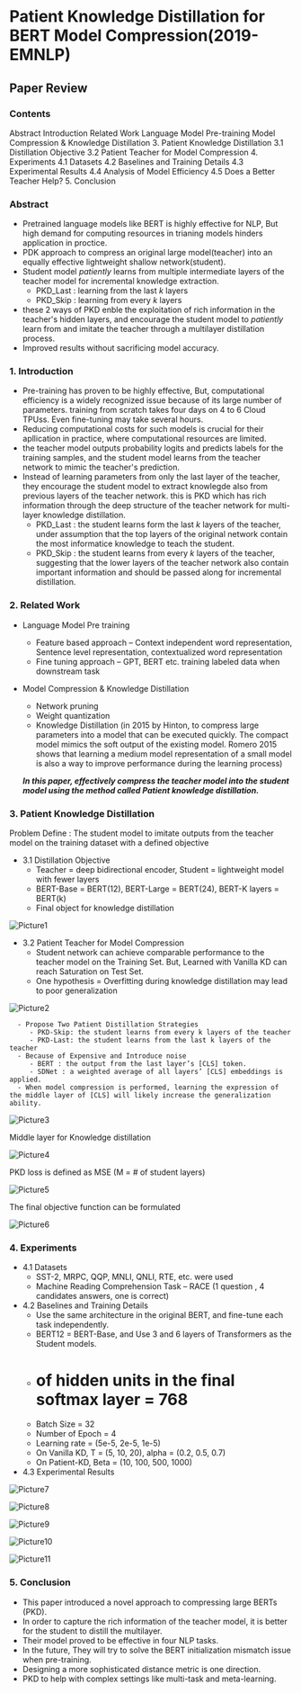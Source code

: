 # Patient Knowledge Distillation for BERT Model Compression(2019-EMNLP)
## Paper Review

### **Contents**

Abstract
Introduction
Related Work
Language Model Pre-training
Model Compression & Knowledge Distillation
3. Patient Knowledge Distillation
3.1 Distillation Objective
3.2 Patient Teacher for Model Compression
4. Experiments
4.1 Datasets
4.2 Baselines and Training Details
4.3 Experimental Results
4.4 Analysis of Model Efficiency
4.5 Does a Better Teacher Help?
5. Conclusion




### **Abstract**
 * Pretrained language models like BERT is highly effective for NLP, But high demand for computing resources in trianing models hinders application in proctice.
 * PDK approach to compress an original large model(teacher) into an equally effective lightweight shallow network(student).
 * Student model *patiently* learns from multiple intermediate layers of the teacher model for incremental knowledge extraction.
   - PKD_Last : learning from the last *k* layers
   - PKD_Skip : learning from every *k* layers
* these 2 ways of PKD enble the exploitation of rich information in the teacher's hidden layers, and encourage the student model to *patiently* learn from and imitate the teacher through a multilayer distillation process.
* Improved results without sacrificing model accuracy.

### **1. Introduction**
  *  Pre-training has proven to be highly effective, But, computational efficiency is a widely recognized issue because of its large number of parameters. training from scratch takes four days on 4 to 6 Cloud TPUss. Even fine-tuning may take several hours.
  * Reducing computational costs for such models is crucial for their apllication in practice, where computational resources are limited.
  * the teacher model outputs probability logits and predicts labels for the training samples, and the student model learns from the teacher network to mimic the teacher's prediction.
  * Instead of learning parameters from only the last layer of the teacher, they encourage the student model to extract knowlegde also from previous layers of the teacher network. this is PKD which has rich information through the deep structure of the teacher network for multi-layer knowledge distillation.
    - PKD_Last : the student learns form the last *k* layers of the teacher, under assumption that the top layers of the original network contain the most informatice knowledge to teach the student.
    - PKD_Skip : the student learns from every *k* layers of the teacher, suggesting that the lower layers of the teacher network also contain important information and should be passed along for incremental distillation.
    
### **2. Related Work**
   * Language Model Pre training
      - Feature based approach – Context independent word representation, Sentence level representation, contextualized word           representation
      - Fine tuning approach – GPT, BERT etc. training labeled data when downstream task 
   * Model Compression & Knowledge Distillation
      - Network pruning 
      - Weight quantization 
      - Knowledge Distillation (in 2015 by Hinton, to compress large parameters into a model that can be executed quickly. The compact model mimics the soft output of the existing model. Romero 2015 shows that learning a medium model representation of a small model is also a way to improve performance during the learning process)
      
      ***In this paper, effectively compress the teacher model into the student model using the method called Patient knowledge distillation.***
      
### **3. Patient Knowledge Distillation**
Problem Define : The student model to imitate outputs from the teacher model on the training dataset with a defined objective
   * 3.1 Distillation Objective
      - Teacher = deep bidirectional encoder, Student = lightweight model with fewer layers
      - BERT-Base = BERT(12), BERT-Large = BERT(24), BERT-K layers = BERT(k)
      - Final object for knowledge distillation 
      
![Picture1](https://user-images.githubusercontent.com/65929463/84465351-be4b0d80-acb1-11ea-9271-a5db165d8823.jpg)

   * 3.2 Patient Teacher for Model Compression
      - Student network can achieve comparable performance to the teacher model on the Training Set. But, Learned with Vanilla KD can reach Saturation on Test Set. 
      - One hypothesis = Overfitting during knowledge distillation may lead to poor generalization
      
![Picture2](https://user-images.githubusercontent.com/65929463/84465359-c1de9480-acb1-11ea-9ba1-727289fa70a4.jpg)

      - Propose Two Patient Distillation Strategies
         - PKD-Skip: the student learns from every k layers of the teacher
         - PKD-Last: the student learns from the last k layers of the teacher
      - Because of Expensive and Introduce noise
         - BERT : the output from the last layer’s [CLS] token.
         - SDNet : a weighted average of all layers’ [CLS] embeddings is applied.
      - When model compression is performed, learning the expression of the middle layer of [CLS] will likely increase the generalization ability.

![Picture3](https://user-images.githubusercontent.com/65929463/84465372-c86d0c00-acb1-11ea-9dda-1b7c3a14672b.jpg)

Middle layer for Knowledge distillation                                          

![Picture4](https://user-images.githubusercontent.com/65929463/84465374-ca36cf80-acb1-11ea-9696-3a68a9afc0e6.jpg)

PKD loss is defined as MSE (M = # of student layers)


![Picture5](https://user-images.githubusercontent.com/65929463/84465381-ce62ed00-acb1-11ea-8e14-689c35ef1fff.jpg)

The final objective function can be formulated

![Picture6](https://user-images.githubusercontent.com/65929463/84465385-d0c54700-acb1-11ea-9c96-44297b506a63.jpg)

### **4. Experiments**
   * 4.1 Datasets
      - SST-2, MRPC, QQP, MNLI, QNLI, RTE, etc. were used
      - Machine Reading Comprehension Task – RACE (1 question , 4 candidates answers, one is correct) 
   * 4.2 Baselines and Training Details
      - Use the same architecture in the original BERT, and fine-tune each task independently.
      - BERT12 = BERT-Base, and Use 3 and 6 layers of Transformers as the Student models. 
      - # of hidden units in the final softmax layer = 768
      - Batch Size = 32
      - Number of Epoch = 4 
      - Learning rate = (5e-5, 2e-5, 1e-5)
      - On Vanilla KD, T = (5, 10, 20), alpha = (0.2, 0.5, 0.7)
      - On Patient-KD, Beta = (10, 100, 500, 1000)
   * 4.3 Experimental Results

![Picture7](https://user-images.githubusercontent.com/65929463/84465390-d3c03780-acb1-11ea-87c9-dd8d3af36f5a.jpg)

![Picture8](https://user-images.githubusercontent.com/65929463/84465393-d589fb00-acb1-11ea-941d-e7129a009e39.jpg)

![Picture9](https://user-images.githubusercontent.com/65929463/84465397-d884eb80-acb1-11ea-8049-6a2ee8890cb9.jpg)

![Picture10](https://user-images.githubusercontent.com/65929463/84465404-da4eaf00-acb1-11ea-9833-542587054040.jpg)

![Picture11](https://user-images.githubusercontent.com/65929463/84465407-dd499f80-acb1-11ea-8b3c-720b73a82a44.jpg)

### **5. Conclusion** 
   * This paper introduced a novel approach to compressing large BERTs (PKD).
   * In order to capture the rich information of the teacher model, it is better for the student to distill the multilayer.
   * Their model proved to be effective in four NLP tasks.
   * In the future, They will try to solve the BERT initialization mismatch issue when pre-training.
   * Designing a more sophisticated distance metric is one direction.
   * PKD to help with complex settings like multi-task and meta-learning.

